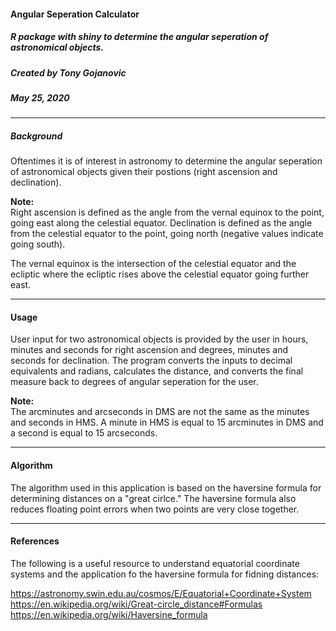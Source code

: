 
#### Angular Seperation Calculator
##### R package with shiny to determine the angular seperation of astronomical objects.
##### Created by Tony Gojanovic
##### May 25, 2020

***

##### Background

Oftentimes it is of interest in astronomy to determine the angular seperation of astronomical objects given their postions (right ascension and declination).

**Note:**  
Right ascension is defined as the angle from the vernal equinox to the point, going east along the celestial equator.
Declination is defined as the angle from the celestial equator to the point, going north (negative values indicate going south).  

The vernal equinox is the intersection of the celestial equator and the ecliptic where the ecliptic rises above the celestial equator going further east.

***

#### Usage

User input for two astronomical objects is provided by the user in hours, minutes and seconds for right ascension and degrees, minutes and seconds for declination.  The program converts the inputs to decimal equivalents and radians, calculates the distance, and converts the final measure back to degrees of angular seperation for the user.

**Note:**  
The arcminutes and arcseconds in DMS are not the same as the minutes and seconds in HMS. A minute in HMS is equal to 15 arcminutes in DMS and a second is equal to 15 arcseconds.

***

#### Algorithm

The algorithm used in this application is based on the haversine formula for determining distances on a "great cirlce."  The haversine formula also reduces floating point errors when two points are very close together.

***

#### References

The following is a useful resource to understand equatorial coordinate systems and the application fo the haversine formula for fidning distances:

https://astronomy.swin.edu.au/cosmos/E/Equatorial+Coordinate+System  
https://en.wikipedia.org/wiki/Great-circle_distance#Formulas  
https://en.wikipedia.org/wiki/Haversine_formula




